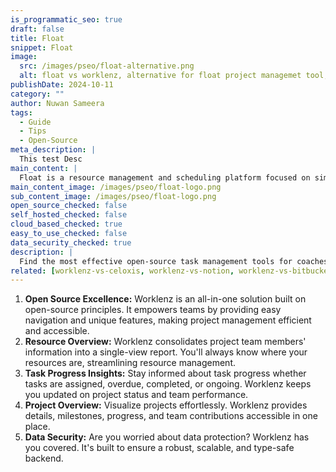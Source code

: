 ```yaml
---
is_programmatic_seo: true
draft: false
title: Float
snippet: Float
image:
  src: /images/pseo/float-alternative.png
  alt: float vs worklenz, alternative for float project managemet tool, task management, resource management, productivity
publishDate: 2024-10-11
category: ""
author: Nuwan Sameera
tags:
  - Guide
  - Tips
  - Open-Source
meta_description: |
  This test Desc
main_content: |
  Float is a resource management and scheduling platform focused on simplifying team planning and capacity management.
main_content_image: /images/pseo/float-logo.png
sub_content_image: /images/pseo/float-logo.png
open_source_checked: false
self_hosted_checked: false
cloud_based_checked: true
easy_to_use_checked: false
data_security_checked: true
description: |
  Find the most effective open-source task management tools for coaches on our platform. Simplify your coaching tasks and boost productivity with these tools.
related: [worklenz-vs-celoxis, worklenz-vs-notion, worklenz-vs-bitbucketpipelines, worklenz-vs-flow]
---
```

1. **Open Source Excellence:** Worklenz is an all-in-one solution built on open-source principles. It empowers teams by providing easy navigation and unique features, making project management efficient and accessible.
2. **Resource Overview:** Worklenz consolidates project team members' information into a single-view report. You'll always know where your resources are, streamlining resource management.
3. **Task Progress Insights:** Stay informed about task progress whether tasks are assigned, overdue, completed, or ongoing. Worklenz keeps you updated on project status and team performance.
4. **Project Overview:** Visualize projects effortlessly. Worklenz provides details, milestones, progress, and team contributions accessible in one place.
5. **Data Security:** Are you worried about data protection? Worklenz has you covered. It's built to ensure a robust, scalable, and type-safe backend.